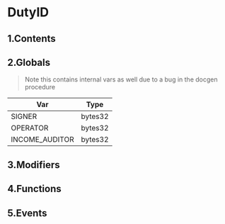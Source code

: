 # DutyID





## 1.Contents
<!-- START doctoc -->
<!-- END doctoc -->

## 2.Globals

> Note this contains internal vars as well due to a bug in the docgen procedure

| Var | Type |
| --- | --- |
| SIGNER | bytes32 |
| OPERATOR | bytes32 |
| INCOME_AUDITOR | bytes32 |

## 3.Modifiers

## 4.Functions

## 5.Events
